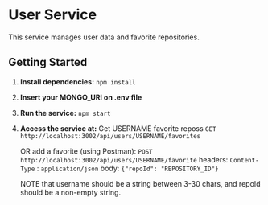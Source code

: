# User Service

This service manages user data and favorite repositories.

## Getting Started

1. **Install dependencies:**
   `npm install`
2. **Insert your MONGO_URI on .env file**
3. **Run the service:**
   `npm start`
4. **Access the service at:**
   Get USERNAME favorite reposs
   `GET http://localhost:3002/api/users/USERNAME/favorites`

   OR add a favorite (using Postman): `POST http://localhost:3002/api/users/USERNAME/favorite`
   headers: `Content-Type` : `application/json`
   body: `{"repoId": "REPOSITORY_ID"}`

   NOTE that username should be a string between 3-30 chars, and repoId should be a non-empty string.

